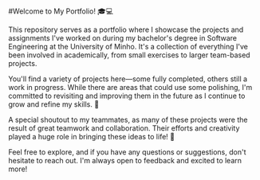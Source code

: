 #Welcome to My Portfolio! 🎓💻

This repository serves as a portfolio where I showcase the projects and assignments I've worked on during my bachelor's degree in Software Engineering at the University of Minho. It's a collection of everything I've been involved in academically, from small exercises to larger team-based projects.

You'll find a variety of projects here—some fully completed, others still a work in progress. While there are areas that could use some polishing, I'm committed to revisiting and improving them in the future as I continue to grow and refine my skills. 🚀

A special shoutout to my teammates, as many of these projects were the result of great teamwork and collaboration. Their efforts and creativity played a huge role in bringing these ideas to life! 🙌

Feel free to explore, and if you have any questions or suggestions, don't hesitate to reach out. I'm always open to feedback and excited to learn more!
